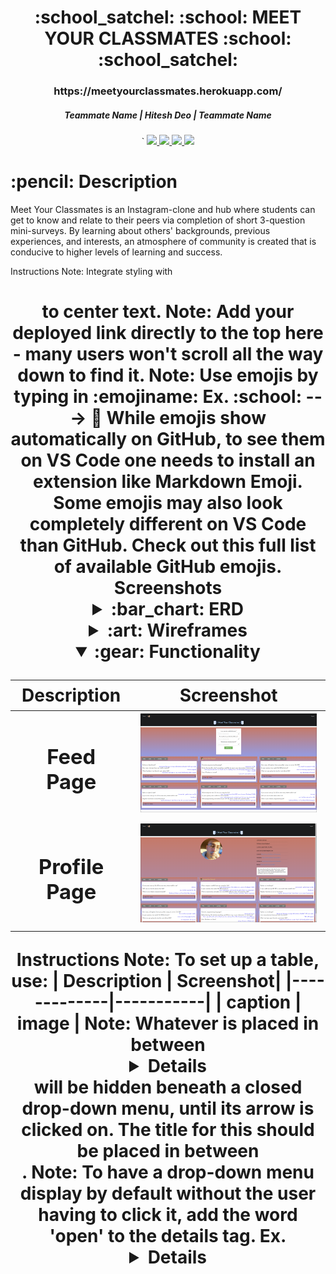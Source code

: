 <div align="center">
   <h1>:school_satchel: :school: MEET YOUR CLASSMATES :school: :school_satchel: </h1>
   <h3>https://meetyourclassmates.herokuapp.com/</h3>
   <h5>Teammate Name | Hitesh Deo | Teammate Name </h5>`                             
   <a href="https://yourportfoliolink.com" target="_blank">
      <img src="https://img.shields.io/badge/-Portfolio:_user.github.io-darkgreen?style=flat&logo=medium"/>
   </a>
   <a href="https://www.linkedin.com/in/tesh-deo94/" target="_blank">
      <img src="https://img.shields.io/badge/-linkedin.com/in/user-blue?style=flat&``logo=Linkedin&logoColor=white">
   </a> 
   <a href="hiteshdeo@yahoo.com" target="_blank">
      <img src="https://img.shields.io/badge/-user@gmail.com-c14438?style=flat&logo=Gmail&``logoColor=white">
   </a>
   <a href="https://medium.com/@user">
      <img src="https://img.shields.io/badge/-medium.com/@user-black?style=flat&logo=medium">
   </a>
</div>

<h1>:pencil: Description</h1>
<p>Meet Your Classmates is an Instagram-clone and hub where students can get to know and relate to their peers via completion of short 3-question mini-surveys. By learning about others' backgrounds, previous experiences, and interests, an atmosphere of community is created that is conducive to higher levels of learning and success.</p>
Instructions
Note:	Integrate styling with <h1 align="center"> to center text.
Note:	Add your deployed link directly to the top here - many users won't scroll all the way down to find it.
Note:	Use emojis by typing in :emojiname: Ex. :school: ---> 🏫
While emojis show automatically on GitHub, to see them on VS Code one needs to install an extension like Markdown Emoji. Some emojis may also look completely different on VS Code than GitHub.
Check out this full list of available GitHub emojis.
Screenshots

<details>
<summary> :bar_chart: ERD</summary>

| Description | Screenshot |
|------------ | ------------|
| <h3 align="center">ERD</h3> | <img src="https://``github.com/amarpan/meet-your-classmates/raw/main/public/Screenshots/ERD.MYC.png" width="700"> |
</details>

<details>
<summary> :art: Wireframes</summary>

| Description | Screenshot |
|------------ | ------------|
| <h3 align="center">Home Page</h3> | <img src="https://github.com/amarpan/meet-your-classmates/raw/main/public/Screenshots/Homepage.Wireframe.MYC.png" width="700"/>
| <h3 align="center">Profile Page</h3> | <img src="https://github.com/amarpan/meet-your-classmates/raw/main/public/Screenshots/ProfilePage.Wireframe.MYC.png" width="700"> |
</details>

<details open>
<summary> :gear: Functionality</summary>

| Description | Screenshot |
|------------ | ------------|
| <h3 align="center">Feed Page</h3> | <img src="https://github.com/amarpan/meet-your-classmates/blob/main/public/Screenshots/FeedPage.png?raw=true" width="700"/> |
| <h3 align="center">Profile Page</h3> | <img src="https://github.com/amarpan/meet-your-classmates/raw/main/public/Screenshots/ProfilePage.png" width="700"/> |
</details>
Instructions
Note:	To set up a table, use:
| Description | Screenshot|
|-------------|-----------|
| caption | image |
Note:	Whatever is placed in between <details></details> will be hidden beneath a closed drop-down menu, until its arrow is clicked on. The title for this should be placed in between <summary></summary>.
Note:	To have a drop-down menu display by default without the user having to click it, add the word 'open' to the details tag.
Ex. <details> --> <details open>
Note:	Image dimensions can also be resized by specifying width and height.
Ex. <img src="" width="300" height="400">
Technologies Used

## :computer: Technologies Used


![JavaScript](https://img.shields.io/badge/-JavaScript-333?style=flat&logo=javascript) 
![HTML5](https://img.shields.io/badge/-HTML5-333?style=flat&logo=html5)
![CSS3](https://img.shields.io/badge/-CSS-333?style=flat&logo=css3)
![Git](https://img.shields.io/badge/-Git-333?style=flat&logo=git)
![Github](https://img.shields.io/badge/-GitHub-333?style=flat&logo=github)
![VSCode](https://img.shields.io/badge/-VS_Code-333?style=flat&logo=visualstudio)
![Materialize CSS](https://img.shields.io/badge/-Materialize_CSS-333?style=flat&logo=materialdesign) 
Instructions
Note:	Additional custom badges can be found at the shields.io website.
Note:	For a list of more colorful badges, check out this repository.
Getting Started

<h2> :atom_symbol: Getting Started </h2>

<h3> :calling: Instructions </h3>
<details open>
<summary>How to Create a Post</summary>
<ol>
<li>Type in your answers to each of the 3 randomly-generated mini-survey questions.</li>
<li>Click on "Add Survey" to post your responses so others may see them.</li>
<li>Click on the "X" in the bottom-right corner to delete a post.</li>
</ol>
</details>

<details>
<summary>How to Interact With Others' Posts</summary>
<ol>
<li>Posts may be "liked" or "disliked" by clicking on the thumbs up or down button on their card.</li>
<li>To reveal the author of a post, hover over the "Who could it possibly be?" button.</li>
<li>To see more posts by the same user, click on the revealed username and profile picture.</li>
</ol>
</details>

<details>
<h3> :link: Links </h3>
<summary>Trello Board</summary>   
<a href="https://trello.com/b/x4ViComX/meet-your-classmates-project-4">https://trello.com/b/x4ViComX/meet-your-classmates-project-4</a>   
</details>

<details open>   
<summary>Deployed Link (Heroku)</summary>
<a href="https://meetyourclassmates.herokuapp.com/">https://meetyourclassmates.herokuapp.com/</a>
</details>
Instructions
Note:	Use numbered lists as opposed to lengthy paragraphs to make sure this section is easily readable.
Note:	Put your links in more drop-down menus using <details open> and <summary>.
Note:	Try to choose something simple and memorable when choosing your Heroku URL / link name.
Next Steps

## :fast_forward: Next Steps   

### Upcoming Features

- [X] Add gifs to animated sliding buttons   

- [ ] Add comment functionality on posts to encourage discussion   

- [ ] Add edit and update functionality for a user's profile  

- [ ] ~~Add Tinder API Integration~~
Instructions
Note:	Try to avoid using the word "icebox", as most non-technical users probably won't know what this means.
Note:	Use bullet points rather than paragraphs to make it immediately clear what each new feature would be.
The Final Product

Optional Additions
Header Banner

<div align="center">
   <img src="https://i.imgur.com/y2SPx4E.jpg" width="800" height="400" />
   <h1 align="center">plantrade</h1>
</div>
Instructions
Note:	Royalty-free stock photos can be found on Pexels, Pixabay, or Unsplash.
Note:	Free photo editing tools like Photopea can streamline the editing process with their ability to import images from URLs and export images directly into imgur.
Emoji Commits

git commit -m ":pencil2: fix typo on cart page"
Instructions
Note:	GitHub-friendly commit emojis can be found on gitmoji.
Horizontal Image Scroll (Carousel)

<pre>
  <img src="https://i.imgur.com/NdzHyyX.png" width="700" height="500" />
  <img src="https://i.imgur.com/XIxBAcO.png" width="700" height="500" />
  <img src="https://i.imgur.com/tYVxWvF.png" width="700" height="500" />
  <img src="https://i.imgur.com/vRjshke.png" width="700" height="500" />
  <img src="https://i.imgur.com/qap5IXS.png" width="700" height="500" />
</pre>
Instructions
Note:	This works best with images of similar heights.
Full README Examples
Amar Panjwani - GA SEI Nov '21 - Portland, OR
Project #1 (P1): https://github.com/amarpan/simon-memory-game


Project #2 (P2): https://github.com/amarpan/review-my-project


Project #3 (P3): https://github.com/amarpan/ga-hw-tracker


Project #4 (P4): https://github.com/amarpan/meet-your-classmates

Neil Italia - GA SEI Oct '21 - Dallas, TX (McKinney / Frisco)
https://github.com/neilitalia/ilovehue

https://github.com/neilitalia/plantrade

https://github.com/neilitalia/spacex-flights

Further Reading
Instructions
Note:	For a quick review on README formatting, check out this no-nonsense Markdown tutorial.
Note:	Read through the official GitHub-flavored Markdown documentation for further reference.
Contributions
Instructions
Amar Panjwani
GA SEI
Portland '21	Conception, Writing, Screenshots, Organization, Code Instructions / Explanations, SEO, Design, Social Media Preview Banner Creation, Interviewing Other Engineers
Neil Italia
GA SEI
Dallas '21	UX / UI, Code Samples, Header Banner, Emoji Commits, Carousel Horizontally Scrolling Images Slider
Olivia Emery
GA SEI
San Francisco '15
Technical Writer @ Google	Editing, Suggestions for Clarity of Writing
Isaac Ferraro
GA SEI
Seattle '21	Suggestions, Proofreading, Editing, Quality Assurance
Miguel Urena
GA SEI
Los Angeles '21	Suggestions, Graphic Design, Social Media Rich Preview Banner, Quality Assurance
